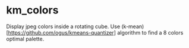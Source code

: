 # km_colors
Display jpeg colors inside a rotating cube.
Use (k-mean)[https://github.com/ogus/kmeans-quantizer] algorithm to find a 8 colors optimal palette.
